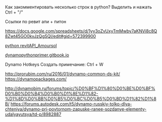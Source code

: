 Как закомментировать несколько строк в python? Выделить и нажать Ctrl + "/"

Ссылки по ревит апи + питон

https://docs.google.com/spreadsheets/d/1yy3oZvUxyTmMwby7aKNVi8c8Q8Zwt45GO0kvJzQgSQI/edit#gid=572399900

[python revitAPI_Amoursol](https://github.com/Amoursol/dynamoPython/tree/master/revitAPI)

[dynamopythonprimer.gitbook.io](https://dynamopythonprimer.gitbook.io/dynamo-python-primer/seeing-the-bigger-picture/what-is-an-api)


Dynamo Hotkeys
Создать примечание: Ctrl + W

http://prorubim.com/ru/2016/01/dynamo-common-ds-kit/
https://dynamopackages.com/

http://dynamobim.ru/forums/topic/%D0%BF%D1%80%D0%BE%D0%BF%D0%B0%D0%B4%D0%B0%D1%8E%D1%82-%D1%8D%D0%BB%D0%B5%D0%BC%D0%B5%D0%BD%D1%82%D1%8B/
https://forums.autodesk.com/t5/dynamo-russkiy-tolko-dlya-chteniya/dynamo-pri-povtornom-zapuske-ranee-sozdanye-elementy-udalyayutsya/td-p/8982887